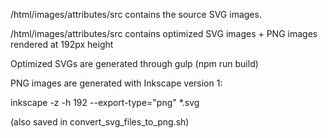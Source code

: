 /html/images/attributes/src contains the source SVG images.

/html/images/attributes/src contains optimized SVG images + PNG images rendered at 192px height

Optimized SVGs are generated through gulp (npm run build)

PNG images are generated with Inkscape version 1:

inkscape -z -h 192 --export-type="png" *.svg 

(also saved in convert_svg_files_to_png.sh)
